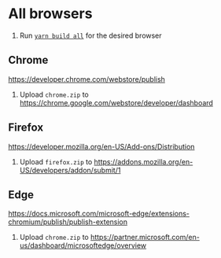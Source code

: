 # All browsers

1. Run [`yarn build all`](/CONTRIBUTING.md#build-commands) for the desired browser

## Chrome

https://developer.chrome.com/webstore/publish

1. Upload `chrome.zip` to https://chrome.google.com/webstore/developer/dashboard

## Firefox

https://developer.mozilla.org/en-US/Add-ons/Distribution

1. Upload `firefox.zip` to https://addons.mozilla.org/en-US/developers/addon/submit/1

## Edge 

https://docs.microsoft.com/microsoft-edge/extensions-chromium/publish/publish-extension

1. Upload `chrome.zip` to https://partner.microsoft.com/en-us/dashboard/microsoftedge/overview
